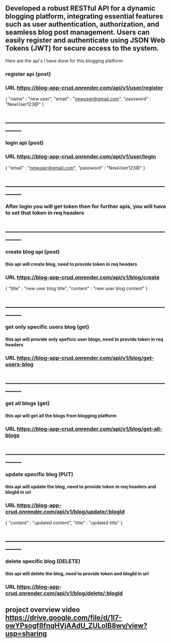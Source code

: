 

## Developed a robust RESTful API for a dynamic blogging platform, integrating essential features such as user authentication, authorization, and seamless blog post management. Users can easily register and authenticate using JSON Web Tokens (JWT) for secure access to the system.

Here are the api's I have done for this blogging platform

### register api (post)
### URL https://blog-app-crud.onrender.com/api/v1/user/register
{
    "name" : "new user",
    "email" : "newuser@gmail.com",
    "password" : "NewUser123@"
}
## _______________________________________________________

### login api (post)
### URL https://blog-app-crud.onrender.com/api/v1/user/login
{
   "email" : "newuser@gmail.com",
    "password" : "NewUser123@"
}
## _______________________________________________________

### After login you will get token then for further apis, you will have to set that token in req headers
## _______________________________________________________


### create blog api (post)
#### this api will create blog, need to provide token in req headers
### URL https://blog-app-crud.onrender.com/api/v1/blog/create
{
    "title" : "new user blog title",
    "content" : "new user blog content"
}
## _______________________________________________________


### get only specific users blog (get)
#### this api will provide only speficic user blogs, need to provide token in req headers
### URL https://blog-app-crud.onrender.com/api/v1/blog/get-users-blog
## _______________________________________________________

### get all blogs (get)
#### this api will get all the blogs from blogging platform
### URL https://blog-app-crud.onrender.com/api/v1/blog/get-all-blogs
## _______________________________________________________

### update specific blog (PUT)
#### this api will update the blog, need to provide token in req headers and blogId in url
### URL https://blog-app-crud.onrender.com/api/v1/blog/update/:blogId
{
    "content" : "updated content",
    "title" : "updated title"
}
## _______________________________________________________

### delete specific blog (DELETE)
#### this api will delete the blog, need to provide token and blogId in url
### URL https://blog-app-crud.onrender.com/api/v1/blog/delete/:blogId


## project overview video https://drive.google.com/file/d/1I7-owYPsogf8fnqHVjAAdU_ZULolB8wv/view?usp=sharing